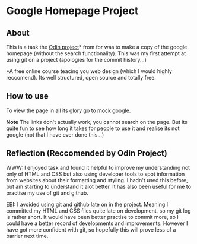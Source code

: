 # Google Homepage Project

## About
This is a task the [Odin project](https://www.theodinproject.com/)\* from for was to make a copy of the google homepage (without the search functionality). This was my first attempt at using git on a project (apologies for the commit history...)

\*A free online course teacing you web design (which I would highly reccomend). Its well structured, open source and totally free.  

## How to use

To view the page in all its glory go to [mock google](https://tagrand.github.io/google_homepage-/).

**Note** The links don't actually work, you cannot search on the page. But its quite fun to see how long it takes for people to use it and realise its not google (not that I have ever done this...)


## Reflection (Reccomended by Odin Project)

WWW: I enjoyed task and found it helpful to improve my understanding not only of HTML and CSS but also using developer tools to spot information from websites about their formatting and styling. I hadn't used this before, but am starting to understand it alot better. It has also been useful for me to practise my use of git and github. 

EBI: I avoided using git and github late on in the project. Meaning I committed my HTML and CSS files quite late on development, so my git log is rather short. It would have been better practise to commit more, so I could have a better record of developments and improvements. However I have got more confident with git, so hopefully this will prove less of a barrier next time. 



